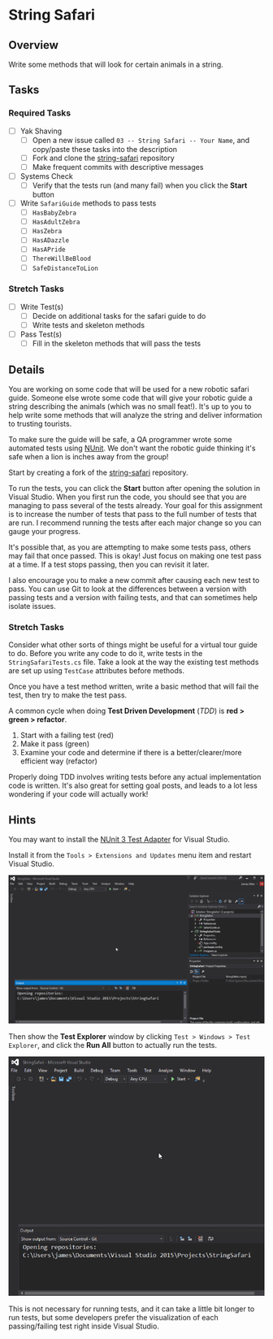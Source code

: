 # String Safari

## Overview

Write some methods that will look for certain animals in a string.

## Tasks

### Required Tasks

- [ ] Yak Shaving
  - [ ] Open a new issue called `03 -- String Safari -- Your Name`, and copy/paste these tasks into the description
  - [ ] Fork and clone the [string-safari](https://github.com/wcci-summer-2016/string-safari) repository
  - [ ] Make frequent commits with descriptive messages
- [ ] Systems Check
  - [ ] Verify that the tests run (and many fail) when you click the **Start** button
- [ ] Write `SafariGuide` methods to pass tests
  - [ ] `HasBabyZebra`
  - [ ] `HasAdultZebra`
  - [ ] `HasZebra`
  - [ ] `HasADazzle`
  - [ ] `HasAPride`
  - [ ] `ThereWillBeBlood`
  - [ ] `SafeDistanceToLion`

### Stretch Tasks

- [ ] Write Test(s)
  - [ ] Decide on additional tasks for the safari guide to do
  - [ ] Write tests and skeleton methods
- [ ] Pass Test(s)
  - [ ] Fill in the skeleton methods that will pass the tests

## Details

You are working on some code that will be used for a new robotic safari guide. Someone else wrote some code that will give your robotic guide a string describing the animals (which was no small feat!). It's up to you to help write some methods that will analyze the string and deliver information to trusting tourists.

To make sure the guide will be safe, a QA programmer wrote some automated tests using [NUnit](http://www.nunit.org/). We don't want the robotic guide thinking it's safe when a lion is inches away from the group!

Start by creating a fork of the [string-safari](https://github.com/wcci-summer-2016/string-safari) repository.

To run the tests, you can click the **Start** button after opening the solution in Visual Studio. When you first run the code, you should see that you are managing to pass several of the tests already. Your goal for this assignment is to increase the number of tests that pass to the full number of tests that are run. I recommend running the tests after each major change so you can gauge your progress.

It's possible that, as you are attempting to make some tests pass, others may fail that once passed. This is okay! Just focus on making one test pass at a time. If a test stops passing, then you can revisit it later.

I also encourage you to make a new commit after causing each new test to pass. You can use Git to look at the differences between a version with passing tests and a version with failing tests, and that can sometimes help isolate issues.

### Stretch Tasks

Consider what other sorts of things might be useful for a virtual tour guide to do. Before you write any code to do it, write tests in the `StringSafariTests.cs` file. Take a look at the way the existing test methods are set up using `TestCase` attributes before methods.

Once you have a test method written, write a basic method that will fail the test, then try to make the test pass.

A common cycle when doing **Test Driven Development** (_TDD_) is **red > green > refactor**.

1. Start with a failing test (red)
1. Make it pass (green)
1. Examine your code and determine if there is a better/clearer/more efficient way (refactor)

Properly doing TDD involves writing tests before any actual implementation code is written. It's also great for setting goal posts, and leads to a lot less wondering if your code will actually work!

## Hints

You may want to install the [NUnit 3 Test Adapter](https://github.com/nunit/docs/wiki/Visual-Studio-Test-Adapter) for Visual Studio.

Install it from the `Tools > Extensions and Updates` menu item and restart Visual Studio.

![NUnit Test Adapter Installation](nunittestadapter1.gif)

Then show the **Test Explorer** window by clicking `Test > Windows > Test Explorer`, and click the **Run All** button to actually run the tests.

![NUnit Test Adapter Usage](nunittestadapter2.gif)

This is not necessary for running tests, and it can take a little bit longer to run tests, but some developers prefer the visualization of each passing/failing test right inside Visual Studio.
